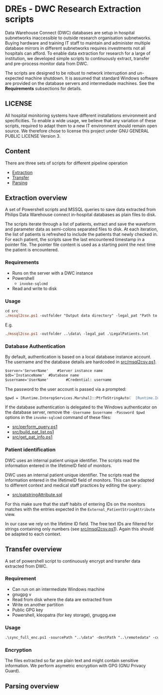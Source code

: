 # DREs - DWC Research Extraction scripts
Data Warehouse Connect (DWC) databases are setup in hospital subnetworks inaccessible to outside research organisation subnetworks.
Buying hardware and training IT staff to maintain and administer multiple database mirrors in different subnetworks requires investments not all hospitals can afford.
To enable data extraction for research for a large of institution, we developed simple scripts to continuously extract, transfer and pre-process monitor data from DWC.

The scripts are designed to be robust to network interruption and un-expected machine shutdown.
It is assumed that standard Windows software are provided on the database servers and intermediade machines. 
See the **Requirements** subsections for details.

## LICENSE
All hospital monitoring systems have different installations environment and specificities.
To enable a wide usage, we believe that any variation of these scripts, required to adapt them to a new IT environment should remain open source.
We therefore chose to license this project under GNU GENERAL PUBLIC LICENSE Version 3.

## Content
There are three sets of scripts for different pipeline operation
- [Extraction](./README.md#extraction-overview)
- [Transfer](./README.md#transfer-overview)
- [Parsing](./README.md#parsing-overview)

## Extraction overview
A set of Powershell scripts and MSSQL queries to save data extracted from Philips Data Warehouse connect in-hospital databases as plain files to disk.

The scripts iterate through a list of patients, extract and save the waveform and parameter data as semi-colons separated files to disk.
At each iteration, the list of patients is refreshed to include the patients that newly checked in.
For each patient, the scripts save the last encountered timestamp in a pointer file.
The pointer file content is used as a starting point the next time the patient is encountered.

### Requirements 
- Runs on the server with a DWC instance
- Powershell
  - `invoke-sqlcmd`
- Read and write to disk

### Usage
```ps
cd src
./mssql2csv.ps1 -outfolder "Output data directory" -legal_pat "Path to file listing the patients to extract"
```
E.g.
```ps
./mssql2csv.ps1 -outfolder ..\data\ -legal_pat .\LegalPatients.txt
```

### Database Authentication
By default, authentication is based on a local database instance account.
The username and the database details are hardcoded in [src/msql2csv.ps1](./src/mssql2csv.ps1#L14).
```ps
$server='ServerName'	#Server instance name
$db='InstanceName'	#Database name
$username='UserName'		#Credential: username
```

The password to the user account is passed via a prompted:
```ps
$pwd = [Runtime.InteropServices.Marshal]::PtrToStringAuto(  [Runtime.InteropServices.Marshal]::SecureStringToBSTR($pass_secure)  )
```

If the database authentication is delegated to the Windows authenticator on the database server, remove the `-Username $username -Password $pwd` options in the `invoke-sqlcmd` command of these files:
- [src/perform_query.ps1](./src/perform_query.ps1#85)
- [src/build_pat_list.ps1](./src/build_pat_list.ps1#15)
- [src/get_pat_info.ps1](./src/get_pat_info.ps1#16)



### Patient identification

DWC uses an internal patient unique identifier. The scripts read the information entered in the lifetimeID field of monitors.

DWC uses an internal patient unique identifier.
The scripts read the information entered in the lifetimeID field of monitors.
This can be adapted to different context and medical staff practices by editing the query:

- [src/patstringAttribute.sql](./src/patstringAttribute.sql)


For this make sure that the staff habits of entering IDs on the monitors matches with the entries expected in the `External_PatientStringAttribute` view.

In our case we rely on the lifetime ID field. The free text IDs are filtered for strings containing only numbers (see [src/msql2csv.ps1](./src/mssql2csv.ps1#L76)). Again this should be adapted to each context.


## Transfer overview
A set of powershell script to continuously encrypt and transfer data extracted from DWC.

### Requirement
- Can run on an intermediate Windows machine 
- gnugpg v 
- Read from disk where the data are extracted from
- Write on another partition
- Public GPG key
- Powershell, kleopatra (for key storage), gnugpg.exe

### Usage
```ps
.\sync_full_enc.ps1 -sourcePath "..\data" -destPath "..\remotedata" -cut "remove source file" -wh "wait x hours after completion"
```

### Encryption
The files extracted so far are plain text and might contain sensitive information.
We perform asymetric encryption with GPG (GNU Privacy Guard).


## Parsing overview
